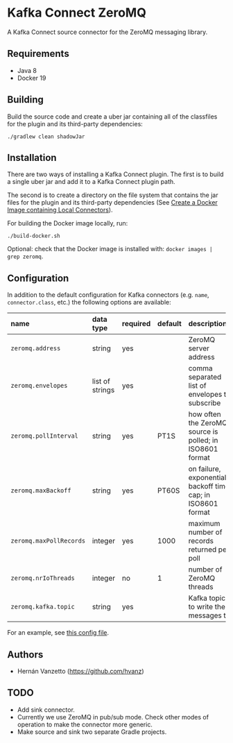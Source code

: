 Kafka Connect ZeroMQ
====================

A Kafka Connect source connector for the ZeroMQ messaging library. 

Requirements
------------

- Java 8
- Docker 19

Building
--------

Build the source code and create a uber jar containing all of the classfiles for the plugin and its third-party dependencies:

    ./gradlew clean shadowJar

Installation
------------

There are two ways of installing a Kafka Connect plugin. The first is to build a single uber jar and add it to a Kafka Connect plugin path.

The second is to create a directory on the file system that contains the jar files for the plugin and its third-party dependencies
(See [Create a Docker Image containing Local Connectors](https://docs.confluent.io/current/connect/managing/extending.html#create-a-docker-image-containing-local-connectors)).

For building the Docker image locally, run:

    ./build-docker.sh
    
Optional: check that the Docker image is installed with: `docker images | grep zeromq`.

Configuration
-------------

In addition to the default configuration for Kafka connectors (e.g. `name`, `connector.class`, etc.) the following options are available:

| name                     | data type       | required | default | description                                                   |
|:-------------------------|:----------------|:---------|:--------|:--------------------------------------------------------------|
| `zeromq.address`         | string          | yes      |         | ZeroMQ server address                                         |
| `zeromq.envelopes`       | list of strings | yes      |         | comma separated list of envelopes to subscribe                |
| `zeromq.pollInterval`    | string          | yes      |    PT1S | how often the ZeroMQ source is polled; in ISO8601 format      |
| `zeromq.maxBackoff`      | string          | yes      |   PT60S | on failure, exponentially backoff time cap; in ISO8601 format |
| `zeromq.maxPollRecords`  | integer         | yes      |    1000 | maximum number of records returned per poll                   |
| `zeromq.nrIoThreads`     | integer         | no       |       1 | number of ZeroMQ threads                                      |
| `zeromq.kafka.topic`     | string          | yes      |         | Kafka topic to write the messages to                          |

For an example, see [this config file](docs/zeromq-source-config-example.json).

Authors
-------

- Hernán Vanzetto (https://github.com/hvanz)

TODO
----

- Add sink connector.
- Currently we use ZeroMQ in pub/sub mode. Check other modes of operation to make the connector more generic.
- Make source and sink two separate Gradle projects.